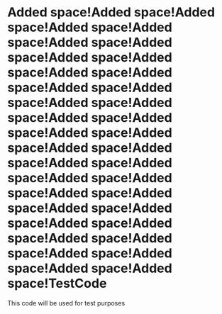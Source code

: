 # Added space!Added space!Added space!Added space!Added space!Added space!Added space!Added space!Added space!Added space!Added space!Added space!Added space!Added space!Added space!Added space!Added space!Added space!Added space!Added space!Added space!Added space!Added space!Added space!Added space!Added space!Added space!Added space!Added space!Added space!Added space!Added space!Added space!Added space!Added space!Added space!Added space!TestCode
This code will be used for test purposes
